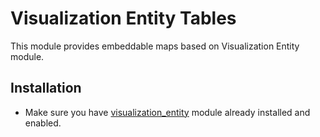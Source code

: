 # Visualization Entity Tables

This module provides embeddable maps based on Visualization Entity module.

## Installation

  * Make sure you have [visualization_entity](https://github.com/NuCivic/visualization_entity) module already installed and enabled.

